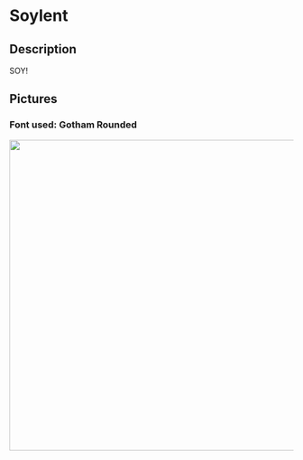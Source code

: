 # Soylent

## Description
SOY!

## Pictures

### Font used: Gotham Rounded
<img src="https://raw.githubusercontent.com/676339784/676339784.github.io/master/KLWP/Soylent/soylent.png" width=550>
